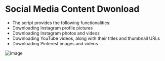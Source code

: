 # Social Media Content Dwonload
* The script provides the following functionalities:
* Downloading Instagram profile pictures
* Downloading Instagram photos and videos
* Downloading YouTube videos, along with their titles and thumbnail URLs
* Downloading Pinterest images and videos


![image](https://github.com/satyamkumar420/Social_Media_Content_Dwonload/assets/98641231/58c3bb89-79c7-441c-b1af-b30e01207229)


